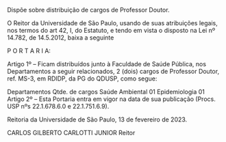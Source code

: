 Dispõe sobre distribuição de cargos de Professor Doutor.

O Reitor da Universidade de São Paulo, usando de suas atribuições legais, nos termos do art 42, I, do Estatuto, e tendo em vista o disposto na Lei nº 14.782, de 14.5.2012, baixa a seguinte

P O R T A R I A:

Artigo 1º – Ficam distribuídos junto à Faculdade de Saúde Pública, nos Departamentos a seguir relacionados, 2 (dois) cargos de Professor Doutor, ref. MS-3, em RDIDP, da PG do QDUSP, como segue:

Departamentos	Qtde. de cargos
Saúde Ambiental	01
Epidemiologia	01
Artigo 2º – Esta Portaria entra em vigor na data de sua publicação (Procs. USP nºs 22.1.678.6.0 e 22.1.751.6.9).

Reitoria da Universidade de São Paulo, 13 de fevereiro de 2023.

CARLOS GILBERTO CARLOTTI JUNIOR
Reitor